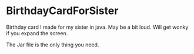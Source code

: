 # BirthdayCardForSister
Birthday card I made for my sister in java.
May be a bit loud.
Will get wonky if you expand the screen.


The Jar file is the only thing you need.
